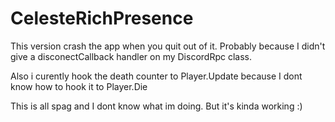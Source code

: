 # CelesteRichPresence
This version crash the app when you quit out of it.
Probably because I didn't give a disconectCallback handler on my DiscordRpc class.

Also i curently hook the death counter to Player.Update because I dont know how to hook it to Player.Die

This is all spag and I dont know what im doing.
But it's kinda working :)
